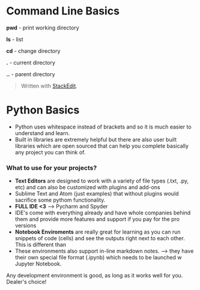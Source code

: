 

# Command Line Basics
**pwd** - print working directory

**ls** - list

**cd** - change directory

**.**  - current directory

**..** - parent directory


> Written with [StackEdit](https://stackedit.io/).

# Python Basics
* Python uses whitespace instead of brackets and so it is much easier to understand and learn.
* Built in libraries are extremely helpful but there are also user built libraries which are open sourced that can help you complete basically any project you can think of.

### What to use for your projects?
* **Text Editors** are designed to work with a variety of file types (.txt, .py, etc) and can also be customized with plugins and add-ons
* Sublime Text and Atom (just examples) that without plugins would sacrifice some pythom functionality. 
* **FULL IDE <3** --> Pycharm and Spyder
* IDE's come with everything already and have whole companies behind them and provide more features and support if you pay for the pro versions
* **Notebook Enviroments** are really great for learning as you can run snippets of code (cells) and see the outputs right next to each other. This is different than 
* These environments also support in-line markdown notes. --> they have their own special file format (.ipynb) which needs to be launched w Jupyter Notebook.

Any development environment is good,  as long as it works well for you. Dealer's choice!

<!--stackedit_data:
eyJoaXN0b3J5IjpbMjA1NjMxODgwLC0xMTc3NTc4Mjg3LC01MT
c4NDc5MDYsMjExNzY0Mjk1OSwxMDExNjYyNTQ0LDEyODY0Njg1
NDYsMTczNjkxMzMxMF19
-->